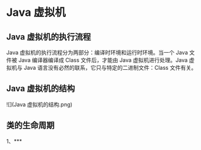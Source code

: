 # **Java 虚拟机**
## Java 虚拟机的执行流程
Java 虚拟机的执行流程分为两部分：编译时环境和运行时环境。当一个 Java 文件被 Java 编译器编译成 Class 文件后，才能由 Java 虚拟机进行处理。Java 虚拟机与 Java 语言没有必然的联系，它只与特定的二进制文件：Class 文件有关。
## Java 虚拟机的结构
![](Java 虚拟机的结构.png)

## 类的生命周期
1、***
